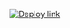 [![Deploy link](https://www.herokucdn.com/deploy/button.svg)](https://heroku.com/deploy?template=NITI-intern)
